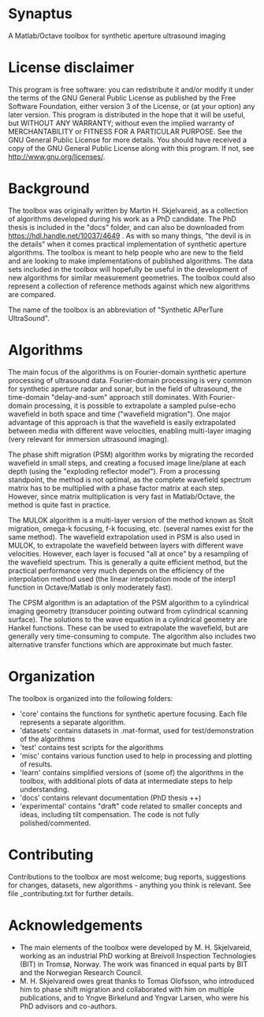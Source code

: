 # Synaptus
A Matlab/Octave toolbox for synthetic aperture ultrasound imaging

# License disclaimer
This program is free software: you can redistribute it and/or modify it under the terms of the GNU General Public License as published by the Free Software Foundation, either version 3 of the License, or (at your option) any later version. This program is distributed in the hope that it will be useful, but WITHOUT ANY WARRANTY; without even the implied warranty of MERCHANTABILITY or FITNESS FOR A PARTICULAR PURPOSE.  See the GNU General Public License for more details. You should have received a copy of the GNU General Public License along with this program.  If not, see <http://www.gnu.org/licenses/>.


# Background
The toolbox was originally written by Martin H. Skjelvareid, as a collection of algorithms developed during his work as a PhD candidate. The PhD thesis is included in the "docs" folder, and can also be downloaded from https://hdl.handle.net/10037/4649 . As with so many things, "the devil is in the details" when it comes practical implementation of synthetic aperture algorithms. The toolbox is meant to help people who are new to the field and are looking to make implementations of published algorithms. The data sets included in the toolbox will hopefully be useful in the development of new algorithms for similar measurement geometries. The toolbox could also represent a collection of reference methods against which new algorithms are compared.

The name of the toolbox is an abbreviation of "Synthetic APerTure UltraSound".


# Algorithms
The main focus of the algorithms is on Fourier-domain synthetic aperture processing of ultrasound data. Fourier-domain processing is very common for synthetic aperture radar and sonar, but in the field of ultrasound, the time-domain "delay-and-sum" approach still dominates. With Fourier-domain processing, it is possible to extrapolate a sampled pulse-echo wavefield in both space and time ("wavefield migration"). One major advantage of this approach is that the wavefield is easily extrapolated between media with different wave velocities, enabling multi-layer imaging (very relevant for immersion ultrasound imaging).

The phase shift migration (PSM) algorithm works by migrating the recorded wavefield in small steps, and creating a focused image line/plane at each depth (using the "exploding reflector model"). From a processing standpoint, the method is not optimal, as the complete wavefield spectrum matrix has to be multiplied with a phase factor matrix at each step. However, since matrix multiplication is very fast in Matlab/Octave, the method is quite fast in practice.

The MULOK algorithm is a multi-layer version of the method known as Stolt migration, omega-k focusing, f-k focusing, etc. (several names exist for the same method). The wavefield extrapolation used in PSM is also used in MULOK, to extrapolate the wavefield between layers with different wave velocities. However, each layer is focused "all at once" by a resampling of the wavefield spectrum. This is generally a quite efficient method, but the practical performance very much depends on the efficiency of the interpolation method used (the linear interpolation mode of the interp1 function in Octave/Matlab is only moderately fast).

The CPSM algorithm is an adaptation of the PSM algorithm to a cylindrical imaging geometry (transducer pointing outward from cylindrical scanning surface). The solutions to the wave equation in a cylindrical geometry are Hankel functions. These can be used to extrapolate the wavefield, but are generally very time-consuming to compute. The algorithm also includes two alternative transfer functions which are approximate but much faster.


# Organization
The toolbox is organized into the following folders:
- 'core' contains the functions for synthetic aperture focusing. Each file represents a separate algorithm.
- 'datasets' contains datasets in .mat-format, used for test/demonstration of the algorithms
- 'test' contains test scripts for the algorithms
- 'misc' contains various function used to help in processing and plotting of results.
- 'learn' contains simplified versions of (some of) the algorithms in the toolbox, with additional plots of data at intermediate steps to help understanding.
- 'docs' contains relevant documentation (PhD thesis ++)
- 'experimental' contains "draft" code related to smaller concepts and ideas, including tilt compensation. The code is not fully polished/commented.


# Contributing
Contributions to the toolbox are most welcome; bug reports, suggestions for changes, datasets, new algorithms - anything you think is relevant. See file _contributing.txt for further details.


# Acknowledgements
- The main elements of the toolbox were developed by M. H. Skjelvareid, working as an industrial PhD working at Breivoll Inspection Technologies (BIT) in Tromsø, Norway. The work was financed in equal parts by BIT and the Norwegian Research Council.
- M. H. Skjelvareid owes great thanks to Tomas Olofsson, who introduced him to phase shift migration and collaborated with him on multiple publications, and to Yngve Birkelund and Yngvar Larsen, who were his PhD advisors and co-authors.
